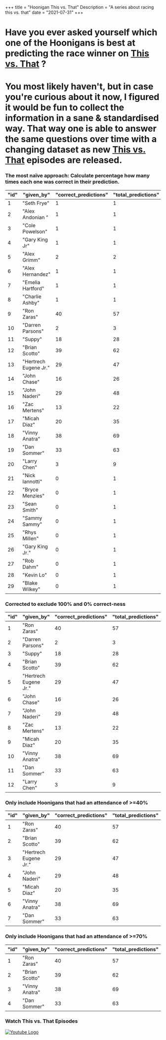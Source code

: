 +++
title = "Hoonigan This vs. That"
Description = "A series about racing this vs. that"
date = "2021-07-31"
+++

<div class="o-main-intro">
	<h1>Have you ever asked yourself which one of the Hoonigans is best at predicting the race winner on <a href="https://www.youtube.com/playlist?list=PLhU72li4fhIca_hXD0v8PFHRahreBuPJa" target="_blank">This vs. That</a> ?</h1>
</div>
<div class="o-main-second">
	<h1>You most likely haven't, but in case you're curious about it now, I figured it would be fun to collect the information in a sane & standardised way. That way one is able to answer the same questions over time with a changing dataset as new <a href="https://www.youtube.com/playlist?list=PLhU72li4fhIca_hXD0v8PFHRahreBuPJa" target="_blank">This vs. That</a> episodes are released.</h1>
</div>

<div class="o-main-hoonigans-stats">
<div class="o-main-hoonigan-stats__naive">

### The most naïve approach: Calculate percentage how many times each one was correct in their prediction.

| "id" | "given_by"            | "correct_predictions" | "total_predictions" | "correct_percent" |
| ---- | --------------------- | --------------------- | ------------------- | ----------------- |
| 1    | "Seth Frye"           | 1                     | 1                   | 100               |
| 2    | "Alex Andonian "      | 1                     | 1                   | 100               |
| 3    | "Cole Powelson"       | 1                     | 1                   | 100               |
| 4    | "Gary King Jr"        | 1                     | 1                   | 100               |
| 5    | "Alex Grimm"          | 2                     | 2                   | 100               |
| 6    | "Alex Hernandez"      | 1                     | 1                   | 100               |
| 7    | "Emelia Hartford"     | 1                     | 1                   | 100               |
| 8    | "Charlie Ashby"       | 1                     | 1                   | 100               |
| 9    | "Ron Zaras"           | 40                    | 57                  | 70                |
| 10   | "Darren Parsons"      | 2                     | 3                   | 66                |
| 11   | "Suppy"               | 18                    | 28                  | 64                |
| 12   | "Brian Scotto"        | 39                    | 62                  | 62                |
| 13   | "Hertrech Eugene Jr." | 29                    | 47                  | 61                |
| 14   | "John Chase"          | 16                    | 26                  | 61                |
| 15   | "John Naderi"         | 29                    | 48                  | 60                |
| 16   | "Zac Mertens"         | 13                    | 22                  | 59                |
| 17   | "Micah Diaz"          | 20                    | 35                  | 57                |
| 18   | "Vinny Anatra"        | 38                    | 69                  | 55                |
| 19   | "Dan Sommer"          | 33                    | 63                  | 52                |
| 20   | "Larry Chen"          | 3                     | 9                   | 33                |
| 21   | "Nick Iannotti"       | 0                     | 1                   | 0                 |
| 22   | "Bryce Menzies"       | 0                     | 1                   | 0                 |
| 23   | "Sean Smith"          | 0                     | 1                   | 0                 |
| 24   | "Sammy Sammy"         | 0                     | 1                   | 0                 |
| 25   | "Rhys Millen"         | 0                     | 1                   | 0                 |
| 26   | "Gary King Jr."       | 0                     | 1                   | 0                 |
| 27   | "Rob Dahm"            | 0                     | 1                   | 0                 |
| 28   | "Kevin Lo"            | 0                     | 1                   | 0                 |
| 29   | "Blake Wilkey"        | 0                     | 1                   | 0                 |

</div>

<div class="o-main-hoonigan-stats__corrected">

### Corrected to exclude 100% and 0% correct-ness

| "id" | "given_by"            | "correct_predictions" | "total_predictions" | "correct_percent" |
| ---- | --------------------- | --------------------- | ------------------- | ----------------- |
| 1    | "Ron Zaras"           | 40                    | 57                  | 70                |
| 2    | "Darren Parsons"      | 2                     | 3                   | 66                |
| 3    | "Suppy"               | 18                    | 28                  | 64                |
| 4    | "Brian Scotto"        | 39                    | 62                  | 62                |
| 5    | "Hertrech Eugene Jr." | 29                    | 47                  | 61                |
| 6    | "John Chase"          | 16                    | 26                  | 61                |
| 7    | "John Naderi"         | 29                    | 48                  | 60                |
| 8    | "Zac Mertens"         | 13                    | 22                  | 59                |
| 9    | "Micah Diaz"          | 20                    | 35                  | 57                |
| 10   | "Vinny Anatra"        | 38                    | 69                  | 55                |
| 11   | "Dan Sommer"          | 33                    | 63                  | 52                |
| 12   | "Larry Chen"          | 3                     | 9                   | 33                |

</div>

<div class="o-main-hoonigan-stats__40-perc">

### Only include Hoonigans that had an attendance of >=40%

| "id" | "given_by"            | "correct_predictions" | "total_predictions" | "correct_percent" |
| ---- | --------------------- | --------------------- | ------------------- | ----------------- |
| 1    | "Ron Zaras"           | 40                    | 57                  | 70                |
| 2    | "Brian Scotto"        | 39                    | 62                  | 62                |
| 3    | "Hertrech Eugene Jr." | 29                    | 47                  | 61                |
| 4    | "John Naderi"         | 29                    | 48                  | 60                |
| 5    | "Micah Diaz"          | 20                    | 35                  | 57                |
| 6    | "Vinny Anatra"        | 38                    | 69                  | 55                |
| 7    | "Dan Sommer"          | 33                    | 63                  | 52                |

</div>

<div class="o-main-hoonigan-stats__70-perc">

### Only include Hoonigans that had an attendance of >=70%

| "id" | "given_by"     | "correct_predictions" | "total_predictions" | "correct_percent" |
| ---- | -------------- | --------------------- | ------------------- | ----------------- |
| 1    | "Ron Zaras"    | 40                    | 57                  | 70                |
| 2    | "Brian Scotto" | 39                    | 62                  | 62                |
| 3    | "Vinny Anatra" | 38                    | 69                  | 55                |
| 4    | "Dan Sommer"   | 33                    | 63                  | 52                |

</div>

<div class="o-main-hoonigan-playlist-wrap">
	<h3>Watch This vs. That Episodes</h3>
	<a href="https://www.youtube.com/playlist?list=PLhU72li4fhIca_hXD0v8PFHRahreBuPJa" target="_blank"><img src="/img/yt_logo_rgb_light.png" alt="Youtube Logo"></a>
</div>